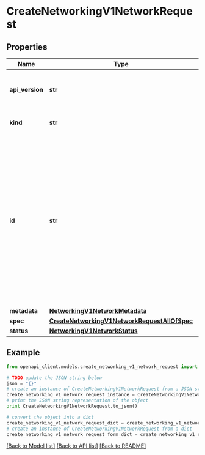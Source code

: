 # CreateNetworkingV1NetworkRequest


## Properties
Name | Type | Description | Notes
------------ | ------------- | ------------- | -------------
**api_version** | **str** | APIVersion defines the schema version of this representation of a resource. | [optional] [readonly] 
**kind** | **str** | Kind defines the object this REST resource represents. | [optional] [readonly] 
**id** | **str** | ID is the \&quot;natural identifier\&quot; for an object within its scope/namespace; it is normally unique across time but not space. That is, you can assume that the ID will not be reclaimed and reused after an object is deleted (\&quot;time\&quot;); however, it may collide with IDs for other object &#x60;kinds&#x60; or objects of the same &#x60;kind&#x60; within a different scope/namespace (\&quot;space\&quot;). | [optional] [readonly] 
**metadata** | [**NetworkingV1NetworkMetadata**](NetworkingV1NetworkMetadata.md) |  | [optional] 
**spec** | [**CreateNetworkingV1NetworkRequestAllOfSpec**](CreateNetworkingV1NetworkRequestAllOfSpec.md) |  | 
**status** | [**NetworkingV1NetworkStatus**](NetworkingV1NetworkStatus.md) |  | [optional] 

## Example

```python
from openapi_client.models.create_networking_v1_network_request import CreateNetworkingV1NetworkRequest

# TODO update the JSON string below
json = "{}"
# create an instance of CreateNetworkingV1NetworkRequest from a JSON string
create_networking_v1_network_request_instance = CreateNetworkingV1NetworkRequest.from_json(json)
# print the JSON string representation of the object
print CreateNetworkingV1NetworkRequest.to_json()

# convert the object into a dict
create_networking_v1_network_request_dict = create_networking_v1_network_request_instance.to_dict()
# create an instance of CreateNetworkingV1NetworkRequest from a dict
create_networking_v1_network_request_form_dict = create_networking_v1_network_request.from_dict(create_networking_v1_network_request_dict)
```
[[Back to Model list]](../ccloud/README.md#documentation-for-models) [[Back to API list]](../ccloud/README.md#documentation-for-api-endpoints) [[Back to README]](../ccloud/README.md)


